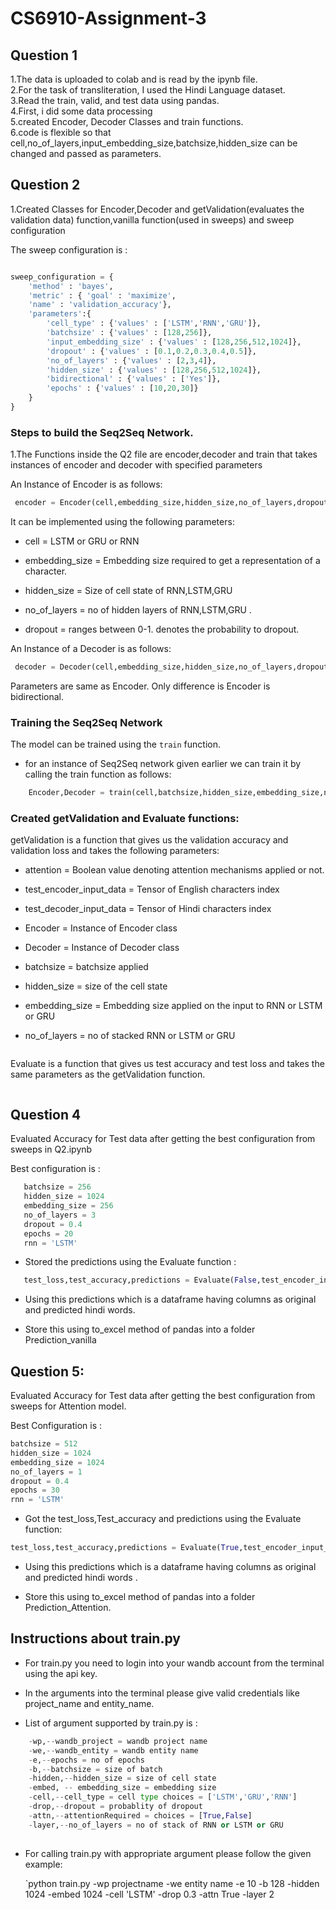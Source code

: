 # CS6910-Assignment-3

## Question 1

1.The data is uploaded to colab and is read by the ipynb file.<br>
2.For the task of transliteration, I used the Hindi Language dataset.<br>
3.Read the train, valid, and test data using pandas.<br>
4.First, i did some data processing<br>
5.created Encoder, Decoder Classes and train functions.<br>
6.code is flexible so that cell,no_of_layers,input_embedding_size,batchsize,hidden_size can be changed and passed as parameters.<br>


## Question 2

1.Created Classes for Encoder,Decoder and getValidation(evaluates the validation data) function,vanilla function(used in sweeps) and sweep configuration

The sweep configuration is :
```python

sweep_configuration = {
    'method' : 'bayes',
    'metric' : { 'goal' : 'maximize',
    'name' : 'validation_accuracy'},
    'parameters':{
        'cell_type' : {'values' : ['LSTM','RNN','GRU']},
        'batchsize' : {'values' : [128,256]},
        'input_embedding_size' : {'values' : [128,256,512,1024]},
        'dropout' : {'values' : [0.1,0.2,0.3,0.4,0.5]},
        'no_of_layers' : {'values' : [2,3,4]},
        'hidden_size' : {'values' : [128,256,512,1024]},
        'bidirectional' : {'values' : ['Yes']},
        'epochs' : {'values' : [10,20,30]}
    }
}

```

### Steps to build the Seq2Seq Network.

1.The Functions inside the Q2 file are encoder,decoder and train that takes instances of encoder and decoder with specified parameters

An Instance of Encoder is as follows:

```python
 encoder = Encoder(cell,embedding_size,hidden_size,no_of_layers,dropout)
```

It can be implemented using the following parameters:

- cell = LSTM or GRU or RNN

- embedding_size = Embedding size required to get a representation of a character.

- hidden_size = Size of cell state of RNN,LSTM,GRU

- no_of_layers = no of hidden layers of RNN,LSTM,GRU .

- dropout = ranges between 0-1. denotes the probability to dropout.


An Instance of a Decoder is as follows:

``` python
 decoder = Decoder(cell,embedding_size,hidden_size,no_of_layers,dropout,batchsize)
```
Parameters are same as Encoder. Only difference is Encoder is bidirectional.
  
### Training the Seq2Seq Network


The model can be trained using the `train` function.

- for an instance of Seq2Seq network given earlier we can train it by calling the train function as follows:

```python
    Encoder,Decoder = train(cell,batchsize,hidden_size,embedding_size,no_of_layers,dropout,epochs)
```

### Created getValidation and Evaluate functions:

getValidation is a function that gives us the validation accuracy and validation loss and  takes the following parameters:

- attention = Boolean value denoting attention mechanisms applied or not.

- test_encoder_input_data = Tensor of English characters index

- test_decoder_input_data = Tensor of Hindi characters index

- Encoder = Instance of Encoder class

- Decoder = Instance of Decoder class

- batchsize = batchsize applied

- hidden_size = size of the cell state

- embedding_size = Embedding size applied on the input to RNN or LSTM or GRU

- no_of_layers = no of stacked RNN or LSTM or GRU

``` python

```

Evaluate is a function that gives us test accuracy and test loss and takes the same parameters as the getValidation function.

``` python


```



## Question 4

Evaluated Accuracy for Test data after getting the best configuration from sweeps in Q2.ipynb

Best configuration is :
 ``` python
    batchsize = 256
    hidden_size = 1024
    embedding_size = 256
    no_of_layers = 3
    dropout = 0.4
    epochs = 20
    rnn = 'LSTM'
 ```
 - Stored the predictions using the Evaluate function :
 
 ``` python
    test_loss,test_accuracy,predictions = Evaluate(False,test_encoder_input_data,test_decoder_input_data,Encoder,Decoder,batchsize,hidden_size,embedding_size,no_of_layers)
 ```
 - Using this predictions which is a dataframe having columns as original and predicted hindi words.
 
 - Store this using to_excel method of pandas into a folder Prediction_vanilla

## Question 5:

Evaluated Accuracy for Test data after getting the best configuration from sweeps for Attention model.

Best Configuration is :

``` python
batchsize = 512
hidden_size = 1024
embedding_size = 1024
no_of_layers = 1
dropout = 0.4
epochs = 30
rnn = 'LSTM'
```

- Got the test_loss,Test_accuracy and predictions using the Evaluate function:

``` python
test_loss,test_accuracy,predictions = Evaluate(True,test_encoder_input_data,test_decoder_input_data,Encoder1,Decoder1,batchsize,hidden_size,embedding_size,no_of_layers)
```

- Using this predictions which is a dataframe having columns as original and predicted hindi words .

- Store this using to_excel method of pandas into a folder Prediction_Attention.
  
## Instructions about train.py

- For train.py you need to login into your wandb account from the terminal using the api key.

- In the arguments into the terminal please give valid credentials like project_name and entity_name.

- List of argument supported by train.py is :

``` python
    -wp,--wandb_project = wandb project name
    -we,--wandb_entity = wandb entity name
    -e,--epochs = no of epochs
    -b,--batchsize = size of batch
    -hidden,--hidden_size = size of cell state
    -embed, -- embedding_size = embedding size
    -cell,--cell_type = cell type choices = ['LSTM','GRU','RNN']
    -drop,--dropout = probablity of dropout
    -attn,--attentionRequired = choices = [True,False]
    -layer,--no_of_layers = no of stack of RNN or LSTM or GRU
    
```

- For calling train.py with appropriate argument please follow the given example:

  `python train.py -wp projectname -we entity name -e 10 -b 128 -hidden 1024 -embed 1024 -cell 'LSTM' -drop 0.3 -attn True -layer 2 
  




  

  

  

  
  

 
